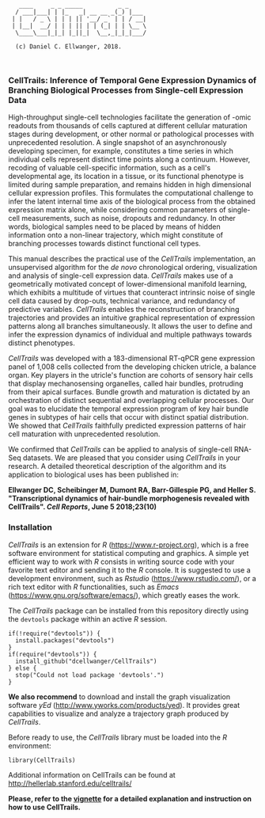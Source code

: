 ```{r}
   ____     _ _ _____          _ _
  / ___|___| | |_   _| __ __ _(_) |___
 | |   / _ \ | | | || '__/ _` | | / __|
 | |__|  __/ | | | || | | (_| | | \__ \
  \____\___|_|_| |_||_|  \__,_|_|_|___/
  
  (c) Daniel C. Ellwanger, 2018.

  
```
### CellTrails: Inference of Temporal Gene Expression Dynamics of Branching Biological Processes from Single-cell Expression Data

  High-throughput single-cell technologies facilitate the generation of -omic readouts from thousands of cells captured at different cellular maturation stages during development, or other normal or pathological processes with unprecedented resolution. A single snapshot of an asynchronously developing specimen, for example, constitutes a time series in which individual cells represent distinct time points along a continuum. However, recoding of valuable cell-specific information, such as a cell's developmental age, its location in a tissue, or its functional phenotype is limited during sample preparation, and remains hidden in high dimensional cellular expression profiles. This formulates the computational challenge to infer the latent internal time axis of the biological process from the obtained expression matrix alone, while considering common parameters of single-cell measurements, such as noise, dropouts and redundancy. In other words, biological samples need to be placed by means of hidden information onto a non-linear trajectory, which might constitute of branching processes towards distinct functional cell types.

  This manual describes the practical use of the _CellTrails_ implementation, an unsupervised algorithm for the _de novo_ chronological ordering, visualization and analysis of single-cell expression data. _CellTrails_ makes use of a geometrically motivated concept of lower-dimensional manifold learning, which exhibits a multitude of virtues that counteract intrinsic noise of single cell data caused by drop-outs, technical variance, and redundancy of predictive variables. _CellTrails_ enables the reconstruction of branching trajectories and provides an intuitive graphical representation of expression patterns along all branches simultaneously. It allows the user to define and infer the expression dynamics of individual and multiple pathways towards distinct phenotypes.

  _CellTrails_ was developed with a 183-dimensional RT-qPCR gene expression panel of 1,008 cells collected from the developing chicken utricle, a balance organ. Key players in the utricle's function are cohorts of sensory hair cells that display mechanosensing organelles, called hair bundles, protruding from their apical surfaces. Bundle growth and maturation is dictated by an orchestration of distinct sequential and overlapping cellular processes. Our goal was to elucidate the temporal expression program of key hair bundle genes in subtypes of hair cells that occur with distinct spatial distribution. We showed that _CellTrails_ faithfully predicted expression patterns of hair cell maturation with unprecedented resolution.
  
  We confirmed that _CellTrails_ can be applied to analysis of single-cell RNA-Seq datasets. We are pleased that you consider using _CellTrails_ in your research. A detailed theoretical description of the algorithm and its application to biological uses has been published in:
  
  __Ellwanger DC, Scheibinger M, Dumont RA, Barr-Gillespie PG, and Heller S. "Transcriptional dynamics of hair-bundle morphogenesis revealed with CellTrails". _Cell Reports_, June 5 2018;23(10)__

<!-- ---------------------------------- -->
### Installation
<!-- ---------------------------------- -->
*CellTrails* is an extension for _R_ (https://www.r-project.org), which is a free software environment for statistical computing and graphics. A simple yet efficient way to work with _R_ consists in writing source code with your favorite text editor and sending it to the _R_ console. It is suggested to use a development environment, such as _Rstudio_ (https://www.rstudio.com/), or a rich text editor with _R_ functionalities, such as _Emacs_ (https://www.gnu.org/software/emacs/), which greatly eases the work. 

The *CellTrails* package can be installed from this repository directly using the `devtools` package within an active _R_ session.

```{r} 
if(!require("devtools")) {
  install.packages("devtools")
} 
if(require("devtools")) {
  install_github("dcellwanger/CellTrails")
} else {
  stop("Could not load package 'devtools'.")
}
```
<!-- 
**If you are using macOS X**, please note that _CellTrails_ makes use of a library, which depends on _XQuartz_, a version of the X.Org X Window System (X11) that runs on OS X. If your system does not have _XQuartz_ installed yet, you need to download it from http://xquartz.org. Please note, that it also needs to be re-installed when upgrading your macOS to a new major version (https://cran.r-project.org/bin/macosx/). -->

**We also recommend** to download and install the graph visualization software _yEd_ (http://www.yworks.com/products/yed). It provides great capabilities to visualize and analyze a trajectory graph produced by *CellTrails*.

Before ready to use, the *CellTrails* library must be loaded into the _R_ environment:
```{r}
library(CellTrails)
```

Additional information on CellTrails can be found at http://hellerlab.stanford.edu/celltrails/

__Please, refer to the [vignette](https://dcellwanger.github.io/CellTrails/) for a detailed explanation and instruction on how to use CellTrails.__
